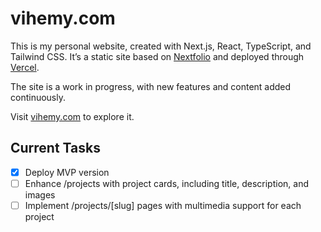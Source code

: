 # vihemy.com

This is my personal website, created with Next.js, React, TypeScript, and Tailwind CSS. It’s a static site based on [Nextfolio](https://vercel.com/templates/next.js/nextfolio-a-simple-next-js-portfolio) and deployed through [Vercel](https://vercel.com).

The site is a work in progress, with new features and content added continuously.

Visit [vihemy.com](https://vihemy.com) to explore it.

## Current Tasks

- [x] Deploy MVP version
- [ ] Enhance /projects with project cards, including title, description, and images
- [ ] Implement /projects/[slug] pages with multimedia support for each project
